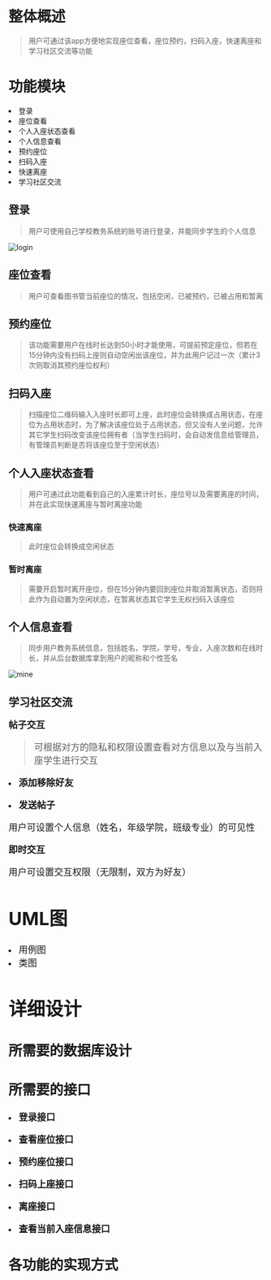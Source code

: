 # 整体概述

> 用户可通过该app方便地实现座位查看，座位预约，扫码入座，快速离座和学习社区交流等功能

# 功能模块

<li> 登录

<li> 座位查看

<li> 个人入座状态查看

<li> 个人信息查看

<li> 预约座位

<li> 扫码入座

<li> 快速离座

<li> 学习社区交流

## 登录

> 用户可使用自己学校教务系统的账号进行登录，并能同步学生的个人信息

![login](/img/login.PNG)

## 座位查看

> 用户可查看图书管当前座位的情况，包括空闲，已被预约，已被占用和暂离


## 预约座位

> 该功能需要用户在线时长达到50小时才能使用，可提前预定座位，但若在15分钟内没有扫码上座则自动空闲出该座位，并为此用户记过一次（累计3次则取消其预约座位权利）

## 扫码入座

> 扫描座位二维码输入入座时长即可上座，此时座位会转换成占用状态，在座位为占用状态时，为了解决该座位处于占用状态，但又没有人坐问题，允许其它学生扫码改变该座位拥有者（当学生扫码时，会自动发信息给管理员，有管理员判断是否将该座位至于空闲状态）

## 个人入座状态查看

> 用户可通过此功能看到自己的入座累计时长，座位号以及需要离座的时间，并在此实现快速离座与暂时离座功能

### 快速离座

> 此时座位会转换成空闲状态

### 暂时离座

> 需要开启暂时离开座位，但在15分钟内要回到座位并取消暂离状态，否则将此作为自动置为空闲状态，在暂离状态其它学生无权扫码入该座位

## 个人信息查看

> 同步用户教务系统信息，包括姓名，学院，学号，专业，入座次数和在线时长，并从后台数据库拿到用户的昵称和个性签名

![mine](/img/mine.PNG)

## 学习社区交流

**<font size="4sp">帖子交互**

> 可根据对方的隐私和权限设置查看对方信息以及与当前入座学生进行交互

**<li>添加移除好友**

**<li>发送帖子**

用户可设置个人信息（姓名，年级学院，班级专业）的可见性

**<font size="4sp">即时交互**

用户可设置交互权限（无限制，双方为好友）


# UML图

<li> 用例图

<li> 类图

# 详细设计

## 所需要的数据库设计

## 所需要的接口

**<li> 登录接口**

**<li> 查看座位接口**

**<li> 预约座位接口**

**<li> 扫码上座接口**

**<li> 离座接口**

**<li> 查看当前入座信息接口**

## 各功能的实现方式
